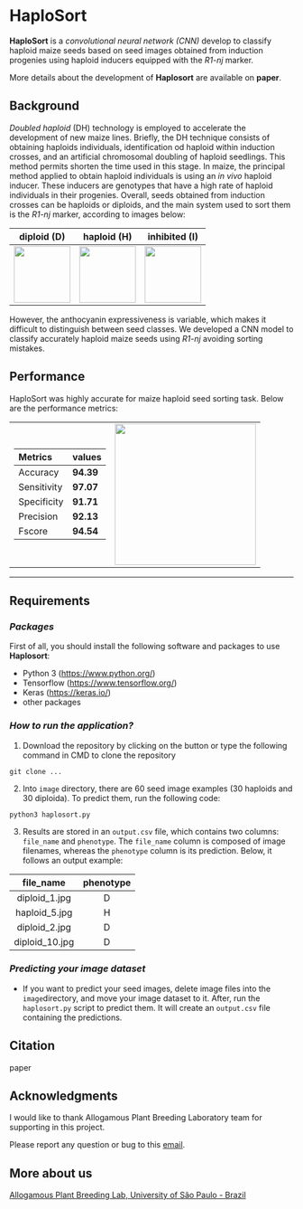 # HaploSort

**HaploSort** is a *convolutional neural network (CNN)* develop to classify haploid maize seeds based on seed images obtained from induction progenies using haploid inducers equipped with the *R1-nj* marker.

More details about the development of **Haplosort** are available on **paper**.

## Background

*Doubled haploid* (DH) technology is employed to accelerate the development of new maize lines. Briefly, the DH technique consists of obtaining haploids individuals, identification od haploid within induction crosses, and an artificial chromosomal doubling of haploid seedlings. This method permits shorten the time used in this stage.
In maize, the principal method applied to obtain haploid individuals is using an *in vivo* haploid inducer. These inducers are genotypes that have a high rate of haploid individuals in their progenies. Overall, seeds obtained from induction crosses can be haploids or diploids, and the main system used to sort them is the *R1-nj* marker, according to images below:

**diploid (D)**|**haploid (H)**|**inhibited (I)**
:---------:|:---------:|:--------:
<img src='./img/PD02B_19F.jpg' width='100x'/> | <img src='./img/PH22B_06F.jpg' width='100x'/> | <img src='./img/PI22A_13F.jpg' width='100x'/>

However, the anthocyanin expressiveness is variable, which makes it difficult to distinguish between seed classes. We developed a CNN model to classify accurately haploid maize seeds using *R1-nj* avoiding sorting mistakes.

## Performance

HaploSort was highly accurate for maize haploid seed sorting task. Below are the performance metrics:

<table border='0'>
    <tr>
        <td>

Metrics|values
 :-|:- 
Accuracy | **94.39**
Sensitivity| **97.07**
Specificity | **91.71**
Precision | **92.13**
Fscore | **94.54**

</td>
        <td> <img src='./img/perf.jpg' width='250x'/> </td>
    </tr>
</table>

---

## Requirements

### ***Packages***

First of all, you should install the following software and packages to use **Haplosort**:

* Python 3 (<https://www.python.org/>)
* Tensorflow (<https://www.tensorflow.org/>)
* Keras (<https://keras.io/>)
* other packages

### ***How to run the application?***

1. Download the repository by clicking on the button or type the following command in CMD to clone the repository

`git clone ...`

2. Into `image` directory, there are 60 seed image examples (30 haploids and 30 diploida). To predict them, run the following code:

`python3 haplosort.py`

3. Results are stored in an `output.csv` file, which contains two columns: `file_name` and `phenotype`. The `file_name` column is composed of image filenames, whereas the `phenotype` column is its prediction. Below, it follows an output example:

**file_name**|**phenotype**
:---------:|:---------:
diploid_1.jpg | D
haploid_5.jpg | H
diploid_2.jpg | D
diploid_10.jpg | D

### ***Predicting your image dataset***

- If you want to predict your seed images, delete image files into the `image`directory, and move your image dataset to it. After, run the `haplosort.py` script to predict them. It will create an `output.csv` file containing the predictions. 

## Citation

paper

## Acknowledgments

I would like to thank Allogamous Plant Breeding Laboratory team for supporting in this project.

Please report any question or bug to this [email](mailto:felipe.sabadin@usp.br).

## More about us

[Allogamous Plant Breeding Lab, University of São Paulo - Brazil](http://www.genetica.esalq.usp.br/alogamas/)


